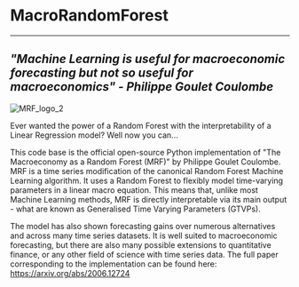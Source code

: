 # MacroRandomForest


---------------------------------------------------------------------------------------------------------------------------------
*"Machine Learning is useful for macroeconomic forecasting but not so useful for macroeconomics" - Philippe Goulet Coulombe*
-------------------------------------------------------------------------------------------------------------------------------
![MRF_logo_2](https://user-images.githubusercontent.com/55145311/156574873-e72ef942-6979-4639-9089-9b2e06f7a80e.svg)

Ever wanted the power of a Random Forest with the interpretability of a Linear Regression model? Well now you can...

This code base is the official open-source Python implementation of "The Macroeconomy as a Random Forest (MRF)" by Philippe Goulet Coulombe. MRF is a time series modification of the canonical Random Forest Machine Learning algorithm. It uses a Random Forest to flexibly model time-varying parameters in a linear macro equation. This means that, unlike most Machine Learning methods, MRF is directly interpretable via its main output - what are known as Generalised Time Varying Parameters (GTVPs). 
  
The model has also shown forecasting gains over numerous alternatives and across many time series datasets. It is well suited to macroeconomic forecasting, but there are also many possible extensions to quantitative finance, or any other field of science with time series data. The full paper corresponding to the implementation can be found here: https://arxiv.org/abs/2006.12724

